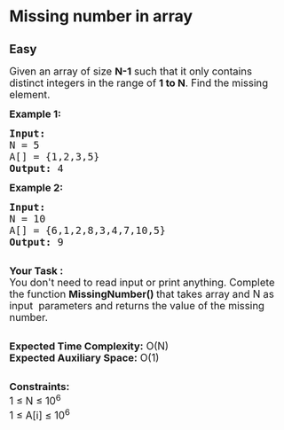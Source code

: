 # Missing number in array
## Easy
<div class="problems_problem_content__Xm_eO" style="user-select: text;"><p style="user-select: text;"><span style="font-size: 18px; user-select: text;">Given an array of size&nbsp;<strong style="user-select: text;">N-1</strong>&nbsp;such that it only contains distinct integers in the range of&nbsp;<strong style="user-select: text;">1&nbsp;to N</strong>. Find the missing element.</span></p>

<p style="user-select: text;"><span style="font-size: 18px; user-select: text;"><strong style="user-select: text;">Example 1:</strong></span></p>

<pre style="user-select: text;"><span style="font-size: 18px; user-select: text;"><strong style="user-select: text;">Input:
</strong>N = 5
A[] = {1,2,3,5}
<strong style="user-select: text;">Output: </strong>4</span>
</pre>

<p style="user-select: text;"><span style="font-size: 18px; user-select: text;"><strong style="user-select: text;">Example 2:</strong></span></p>

<pre style="user-select: text;"><span style="font-size: 18px; user-select: text;"><strong style="user-select: text;">Input:
</strong>N = 10
A[] = {6,1,2,8,3,4,7,10,5}
<strong style="user-select: text;">Output: </strong>9</span></pre>

<p style="user-select: text;"><br style="user-select: text;">
<span style="font-size: 18px; user-select: text;"><strong style="user-select: text;">Your Task :</strong><br style="user-select: text;">
You don't need to read input or print anything.&nbsp;Complete the function&nbsp;<strong style="user-select: text;">MissingNumber()&nbsp;</strong>that takes array and N as input &nbsp;parameters and returns the value of the missing number.</span></p>

<p style="user-select: text;"><br style="user-select: text;">
<span style="font-size: 18px; user-select: text;"><strong style="user-select: text;">Expected Time Complexity:</strong>&nbsp;O(N)<br style="user-select: text;">
<strong style="user-select: text;">Expected Auxiliary Space:</strong>&nbsp;O(1)</span></p>

<p style="user-select: text;"><br style="user-select: text;">
<span style="font-size: 18px; user-select: text;"><strong style="user-select: text;">Constraints:</strong><br style="user-select: text;">
1 ≤ N ≤ 10<sup style="user-select: text;">6</sup><br style="user-select: text;">
1 ≤ A[i] ≤ 10<sup style="user-select: text;">6</sup></span></p>
</div>